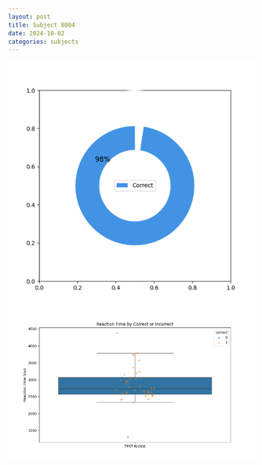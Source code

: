 ```yaml
---
layout: post
title: Subject 8004
date: 2024-10-02
categories: subjects
---
```


![](data/8004/run-1/8004_DSST_acc_{sub}.png)
![](data/8004/run-1/8004_DSST_rt.png)
